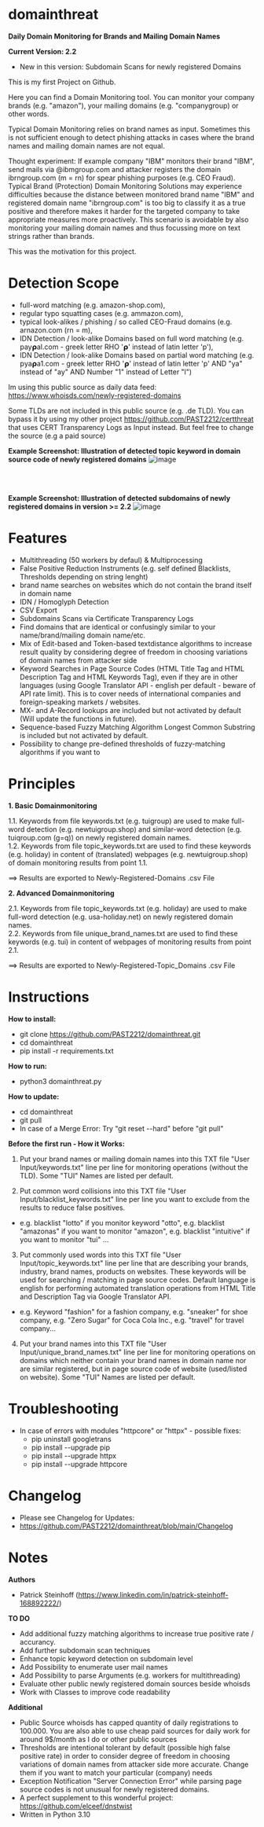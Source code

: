 # domainthreat
**Daily Domain Monitoring for Brands and Mailing Domain Names**

**Current Version: 2.2**
- New in this version: Subdomain Scans for newly registered Domains

This is my first Project on Github.

Here you can find a Domain Monitoring tool. You can monitor your company brands (e.g. "amazon"), your mailing domains (e.g. "companygroup) or other words.

Typical Domain Monitoring relies on brand names as input. Sometimes this is not sufficient enough to detect phishing attacks in cases where the brand names and mailing domain names are not equal.

Thought experiment:
If example company "IBM" monitors their brand "IBM", send mails via @ibmgroup.com and attacker registers the domain ibrngroup.com (m = rn) for spear phishing purposes (e.g. CEO Fraud). 
Typical Brand (Protection) Domain Monitoring Solutions may experience difficulties because the distance between monitored brand name "IBM" and registered domain name "ibrngroup.com" is too big to classify it as a true positive and therefore makes it harder for the targeted company to take appropriate measures more proactively. This scenario is avoidable by also monitoring your mailing domain names and thus focussing more on text strings rather than brands.

This was the motivation for this project.

# **Detection Scope**
- full-word matching (e.g. amazon-shop.com), 
- regular typo squatting cases (e.g. ammazon.com), 
- typical look-alikes / phishing / so called CEO-Fraud domains (e.g. arnazon.com (rn = m),
- IDN Detection / look-alike Domains based on full word matching (e.g. 𝗉ay𝞀al.com - greek letter RHO '𝞀' instead of latin letter 'p'),
- IDN Detection / look-alike Domains based on partial word matching (e.g. 𝗉ya𝞀a1.com - greek letter RHO '𝞀' instead of latin letter 'p' AND "ya" instead of "ay" AND Number "1" instead of Letter "l")

Im using this public source as daily data feed:
https://www.whoisds.com/newly-registered-domains

Some TLDs are not included in this public source (e.g. .de TLD). You can bypass it by using my other project https://github.com/PAST2212/certthreat that uses CERT Transparency Logs as Input instead. But feel free to change the source (e.g a paid source)

**Example Screenshot: Illustration of detected topic keyword in domain source code of newly registered domains**
![image](https://user-images.githubusercontent.com/124390875/219737268-0767db9d-0b9d-4a7e-9fba-83b1bf8e3636.png)

<br>
<br>

**Example Screenshot: Illustration of detected subdomains of newly registered domains in version >= 2.2**
![image](https://github.com/PAST2212/domainthreat/assets/124390875/1d353eef-1c2b-41dd-b84a-5b97b5f258a2)

# **Features**
- Multithreading (50 workers by defaul) & Multiprocessing
- False Positive Reduction Instruments (e.g. self defined Blacklists, Thresholds depending on string lenght)
- brand name searches on websites which do not contain the brand itself in domain name
- IDN / Homoglyph Detection
- CSV Export
- Subdomains Scans via Certificate Transparency Logs
- Find domains that are identical or confusingly similar to your name/brand/mailing domain name/etc.
- Mix of Edit-based and Token-based textdistance algorithms to increase result quality by considering degree of freedom in choosing variations of domain names from attacker side
- Keyword Searches in Page Source Codes (HTML Title Tag and HTML Description Tag and HTML Keywords Tag), even if they are in other languages (using Google Translator API - english per default - beware of API rate limit). This is to cover needs of international companies and foreign-speaking markets / websites.
- MX- and A-Record lookups are included but not activated by default (Will update the functions in future).
- Sequence-based Fuzzy Matching Algorithm Longest Common Substring is included but not activated by default.
- Possibility to change pre-defined thresholds of fuzzy-matching algorithms if you want to<br>


# **Principles**
**1. Basic Domainmonitoring**<br>

1.1. Keywords from file keywords.txt (e.g. tuigroup) are used to make full-word detection (e.g. newtuigroup.shop) and similar-word detection (e.g. tuiqroup.com (g=q)) on newly registered domain names.<br>
1.2. Keywords from file topic_keywords.txt are used to find these keywords (e.g. holiday) in content of (translated) webpages (e.g. newtuigroup.shop) of domain monitoring results from point 1.1.<br>

   ==> Results are exported to Newly-Registered-Domains .csv File<br>

**2. Advanced Domainmonitoring**<br>

2.1. Keywords from file topic_keywords.txt (e.g. holiday) are used to make full-word detection (e.g. usa-holiday.net) on newly registered domain names.<br>
2.2. Keywords from file unique_brand_names.txt are used to find these keywords (e.g. tui) in content of webpages of monitoring results from point 2.1.<br>

   ==> Results are exported to Newly-Registered-Topic_Domains .csv File<br>

# **Instructions**

**How to install:**
- git clone https://github.com/PAST2212/domainthreat.git
- cd domainthreat
- pip install -r requirements.txt

**How to run:**
- python3 domainthreat.py

**How to update:**
- cd domainthreat
- git pull
- In case of a Merge Error: Try "git reset --hard" before "git pull"

**Before the first run - How it Works:**
1. Put your brand names or mailing domain names into this TXT file "User Input/keywords.txt" line per line for monitoring operations (without the TLD). Some "TUI" Names are listed per default.

2. Put common word collisions into this TXT file "User Input/blacklist_keywords.txt" line per line you want to exclude from the results to reduce false positives.
-  e.g. blacklist "lotto" if you monitor keyword "otto", e.g. blacklist "amazonas" if you want to monitor "amazon", e.g. blacklist "intuitive" if you want to monitor "tui" ...

3. Put commonly used words into this TXT file "User Input/topic_keywords.txt" line per line that are describing your brands, industry, brand names, products on websites. These keywords will be used for searching / matching in page source codes. Default language is english for performing automated translation operations from HTML Title and Description Tag via Google Translator API.
-  e.g. Keyword "fashion" for a fashion company, e.g. "sneaker" for shoe company, e.g. "Zero Sugar" for Coca Cola Inc., e.g. "travel" for travel company...

4. Put your brand names into this TXT file "User Input/unique_brand_names.txt" line per line for monitoring operations on domains which neither contain your brand names in domain name nor are similar registered, but in page source code of website (used/listed on website). Some "TUI" Names are listed per default.

# **Troubleshooting**
- In case of errors with modules "httpcore" or "httpx" - possible fixes:
   - pip uninstall googletrans
   - pip install --upgrade pip
   - pip install --upgrade httpx
   - pip install --upgrade httpcore

# **Changelog**
- Please see Changelog for Updates:
- https://github.com/PAST2212/domainthreat/blob/main/Changelog

# **Notes**

**Authors**
- Patrick Steinhoff (https://www.linkedin.com/in/patrick-steinhoff-168892222/)

**TO DO**
- Add additional fuzzy matching algorithms to increase true positive rate / accurancy.
- Add further subdomain scan techniques
- Enhance topic keyword detection on subdomain level
- Add Possibility to enumerate user mail names
- Add Possibility to parse Arguments (e.g. workers for multithreading)
- Evaluate other public newly registered domain sources beside whoisds
- Work with Classes to improve code readability

**Additional**
- Public Source whoisds has capped quantity of daily registrations to 100.000. You are also able to use cheap paid sources for daily work for around 9$/month as I do or other public sources
- Thresholds are intentional tolerant by default (possible high false positive rate) in order to consider degree of freedom in choosing variations of domain names from attacker side more accurate. Change them if you want to match your particular (company) needs
- Exception Notification "Server Connection Error" while parsing page source codes is not unusual for newly registered domains.
- A perfect supplement to this wonderful project: https://github.com/elceef/dnstwist
- Written in Python 3.10
